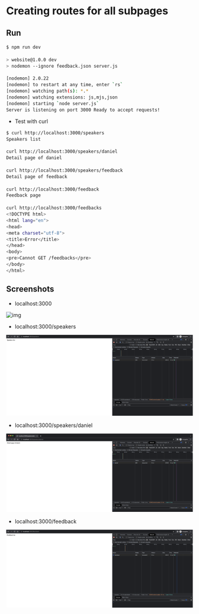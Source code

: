 # Creating routes for all subpages


## Run

```bash
$ npm run dev

> website@1.0.0 dev
> nodemon --ignore feedback.json server.js

[nodemon] 2.0.22
[nodemon] to restart at any time, enter `rs`
[nodemon] watching path(s): *.*
[nodemon] watching extensions: js,mjs,json
[nodemon] starting `node server.js`
Server is listening on port 3000 Ready to accept requests!
```

- Test with curl

```bash
$ curl http://localhost:3000/speakers
Speakers list

curl http://localhost:3000/speakers/daniel
Detail page of daniel

curl http://localhost:3000/speakers/feedback
Detail page of feedback

curl http://localhost:3000/feedback        
Feedback page

curl http://localhost:3000/feedbacks
<!DOCTYPE html>
<html lang="en">
<head>
<meta charset="utf-8">
<title>Error</title>
</head>
<body>
<pre>Cannot GET /feedbacks</pre>
</body>
</html>
```


## Screenshots

- localhost:3000

![img](.images/image-2023-05-30-14-19-42.png)

- localhost:3000/speakers

![img](.images/image-2023-05-30-14-20-18.png)

- localhost:3000/speakers/daniel

![img](.images/image-2023-05-30-14-21-33.png)

- localhost:3000/feedback

![img](.images/image-2023-05-30-14-21-07.png)
